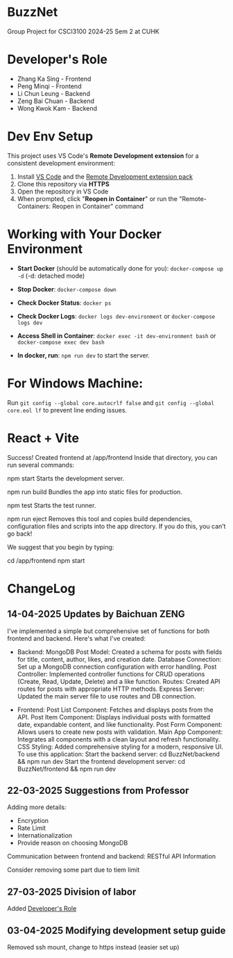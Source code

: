 # BuzzNet

Group Project for CSCI3100 2024-25 Sem 2 at CUHK

# Developer's Role

- Zhang Ka Sing - Frontend
- Peng Minqi - Frontend
- Li Chun Leung - Backend
- Zeng Bai Chuan - Backend
- Wong Kwok Kam - Backend

# Dev Env Setup

This project uses VS Code's **Remote Development extension** for a consistent development environment:

1. Install [VS Code](https://code.visualstudio.com/) and the [Remote Development extension pack](https://marketplace.visualstudio.com/items?itemName=ms-vscode-remote.vscode-remote-extensionpack)
2. Clone this repository via **HTTPS**
3. Open the repository in VS Code
4. When prompted, click "**Reopen in Container**" or run the "Remote-Containers: Reopen in Container" command

# Working with Your Docker Environment

- **Start Docker** (should be automatically done for you): `docker-compose up -d` (-d: detached mode)
- **Stop Docker**: `docker-compose down`
- **Check Docker Status**: `docker ps`
- **Check Docker Logs**: `docker logs dev-environment` or `docker-compose logs dev`

- **Access Shell in Container**: `docker exec -it dev-environment bash` or `docker-compose exec dev bash`

- **In docker, run**: `npm run dev` to start the server.

# For Windows Machine:

Run `git config --global core.autocrlf false` and `git config --global core.eol lf` to prevent line ending issues.

# React + Vite

Success! Created frontend at /app/frontend
Inside that directory, you can run several commands:

npm start
Starts the development server.

npm run build
Bundles the app into static files for production.

npm test
Starts the test runner.

npm run eject
Removes this tool and copies build dependencies, configuration files and scripts into the app directory. If you do this, you can’t go back!

We suggest that you begin by typing:

cd /app/frontend
npm start

# ChangeLog

## 14-04-2025 Updates by Baichuan ZENG

I've implemented a simple but comprehensive set of functions for both frontend and backend. Here's what I've created:

- Backend:
MongoDB Post Model: Created a schema for posts with fields for title, content, author, likes, and creation date.
Database Connection: Set up a MongoDB connection configuration with error handling.
Post Controller: Implemented controller functions for CRUD operations (Create, Read, Update, Delete) and a like function.
Routes: Created API routes for posts with appropriate HTTP methods.
Express Server: Updated the main server file to use routes and DB connection.

- Frontend:
Post List Component: Fetches and displays posts from the API.
Post Item Component: Displays individual posts with formatted date, expandable content, and like functionality.
Post Form Component: Allows users to create new posts with validation.
Main App Component: Integrates all components with a clean layout and refresh functionality.
CSS Styling: Added comprehensive styling for a modern, responsive UI.
To use this application:
Start the backend server: cd BuzzNet/backend && npm run dev
Start the frontend development server: cd BuzzNet/frontend && npm run dev

## 22-03-2025 Suggestions from Professor

Adding more details:

- Encryption
- Rate Limit
- Internationalization
- Provide reason on choosing MongoDB

Communication between frontend and backend: RESTful API Information

Consider removing some part due to tiem limit

## 27-03-2025 Division of labor

Added [Developer's Role](#developers-role)

## 03-04-2025 Modifying development setup guide

Removed ssh mount, change to https instead (easier set up)
